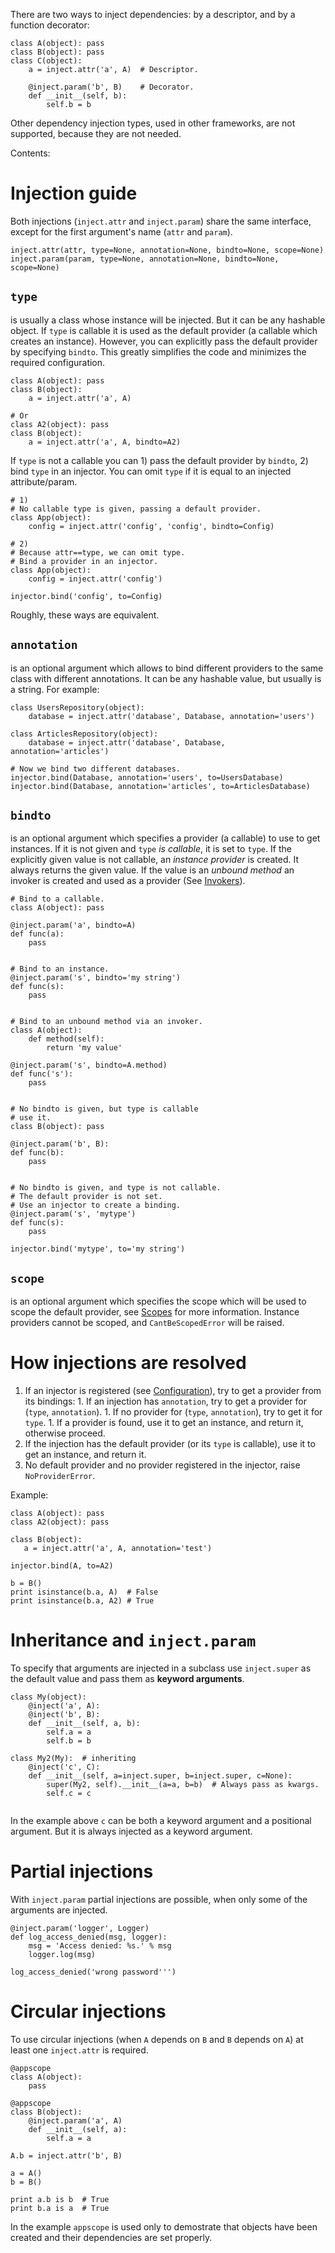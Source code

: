 There are two ways to inject dependencies: by a descriptor, and by a function
decorator:
```
class A(object): pass
class B(object): pass
class C(object):
    a = inject.attr('a', A)  # Descriptor.
    
    @inject.param('b', B)    # Decorator.
    def __init__(self, b):
        self.b = b
```

Other dependency injection types, used in other frameworks,
are not supported, because they are not needed.

Contents:


# Injection guide #
Both injections (`inject.attr` and `inject.param`) share the same interface,
except for the first argument's name (`attr` and `param`).
```
inject.attr(attr, type=None, annotation=None, bindto=None, scope=None)
inject.param(param, type=None, annotation=None, bindto=None, scope=None)
```

## `type` ##
is usually a class whose instance will be injected. But it can be any
hashable object. If `type` is callable it is used as the default provider
(a callable which creates an instance). However, you can explicitly pass
the default provider by specifying `bindto`. This greatly simplifies the code
and minimizes the required configuration.
```
class A(object): pass
class B(object):
    a = inject.attr('a', A)

# Or
class A2(object): pass
class B(object):
    a = inject.attr('a', A, bindto=A2)
```

If `type` is not a callable you can 1) pass the default provider by `bindto`,
2) bind `type` in an injector. You can omit `type` if it is equal to an
injected attribute/param.
```
# 1)
# No callable type is given, passing a default provider.
class App(object):
    config = inject.attr('config', 'config', bindto=Config)

# 2)
# Because attr==type, we can omit type.
# Bind a provider in an injector.
class App(object):
    config = inject.attr('config')

injector.bind('config', to=Config)
```
Roughly, these ways are equivalent.

## `annotation` ##
is an optional argument which allows to bind different providers
to the same class with different annotations. It can be any hashable
value, but usually is a string. For example:
```
class UsersRepository(object):
    database = inject.attr('database', Database, annotation='users')

class ArticlesRepository(object):
    database = inject.attr('database', Database, annotation='articles')

# Now we bind two different databases.
injector.bind(Database, annotation='users', to=UsersDatabase)
injector.bind(Database, annotation='articles', to=ArticlesDatabase)
```

## `bindto` ##
is an optional argument which specifies a provider (a callable) to use to get
instances. If it is not given and `type` _is callable_, it is set to `type`.
If the explicitly given value is not callable, an _instance provider_ is
created. It always returns the given value. If the value is an _unbound
method_ an invoker is created and used as a provider (See [Invokers](Invokers.md)).
```
# Bind to a callable.
class A(object): pass

@inject.param('a', bindto=A)
def func(a):
    pass


# Bind to an instance.
@inject.param('s', bindto='my string')
def func(s):
    pass


# Bind to an unbound method via an invoker.
class A(object):
    def method(self):
        return 'my value'

@inject.param('s', bindto=A.method)
def func('s'):
    pass


# No bindto is given, but type is callable
# use it.
class B(object): pass

@inject.param('b', B):
def func(b):
    pass


# No bindto is given, and type is not callable.
# The default provider is not set.
# Use an injector to create a binding.
@inject.param('s', 'mytype')
def func(s):
    pass

injector.bind('mytype', to='my string')
```

## `scope` ##
is an optional argument which specifies the scope which will be used to scope
the default provider, see [Scopes](Scopes.md) for more information. Instance providers
cannot be scoped, and `CantBeScopedError` will be raised.

# How injections are resolved #
  1. If an injector is registered (see [Configuration](Configuration.md)), try to get a provider from its bindings:
    1. If an injection has `annotation`, try to get a provider for (`type`, `annotation`).
    1. If no provider for (`type`, `annotation`), try to get it for `type`.
    1. If a provider is found, use it to get an instance, and return it, otherwise proceed.
  1. If the injection has the default provider (or its `type` is callable), use it to get an instance, and return it.
  1. No default provider and no provider registered in the injector, raise `NoProviderError`.

Example:
```
class A(object): pass
class A2(object): pass

class B(object):
   a = inject.attr('a', A, annotation='test')

injector.bind(A, to=A2)

b = B()
print isinstance(b.a, A)  # False
print isinstance(b.a, A2) # True
```

# Inheritance and `inject.param` #
To specify that arguments are injected in a subclass use `inject.super` as
the default value and pass them as **keyword arguments**.
```
class My(object):
    @inject('a', A):
    @inject('b', B):
    def __init__(self, a, b):
        self.a = a
        self.b = b

class My2(My):  # inheriting
    @inject('c', C):
    def __init__(self, a=inject.super, b=inject.super, c=None):
        super(My2, self).__init__(a=a, b=b)  # Always pass as kwargs.
        self.c = c
    
```
In the example above `c` can be both a keyword argument and a positional
argument. But it is always injected as a keyword argument.

# Partial injections #
With `inject.param` partial injections are possible, when only some of the
arguments are injected.
```
@inject.param('logger', Logger)
def log_access_denied(msg, logger):
    msg = 'Access denied: %s.' % msg
    logger.log(msg)

log_access_denied('wrong password''')
```

# Circular injections #
To use circular injections (when `A` depends on `B` and `B` depends on `A`)
at least one `inject.attr` is required.
```
@appscope 
class A(object):
    pass

@appscope
class B(object):
    @inject.param('a', A)
    def __init__(self, a):
        self.a = a

A.b = inject.attr('b', B)

a = A()
b = B()

print a.b is b  # True
print b.a is a  # True
```
In the example `appscope` is used only to demostrate that objects have been
created and their dependencies are set properly.